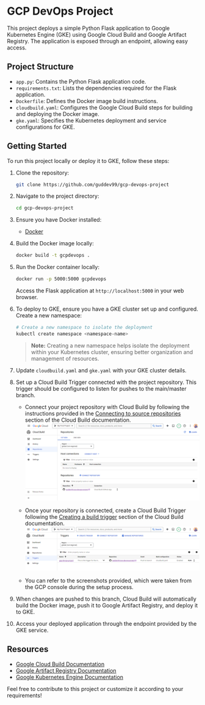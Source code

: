 # GCP DevOps Project

This project deploys a simple Python Flask application to Google Kubernetes Engine (GKE) using Google Cloud Build and Google Artifact Registry. The application is exposed through an endpoint, allowing easy access.

## Project Structure

- `app.py`: Contains the Python Flask application code.
- `requirements.txt`: Lists the dependencies required for the Flask application.
- `Dockerfile`: Defines the Docker image build instructions.
- `cloudbuild.yaml`: Configures the Google Cloud Build steps for building and deploying the Docker image.
- `gke.yaml`: Specifies the Kubernetes deployment and service configurations for GKE.

## Getting Started

To run this project locally or deploy it to GKE, follow these steps:

1. Clone the repository:

   ```bash
   git clone https://github.com/guddev99/gcp-devops-project
   ```

2. Navigate to the project directory:

   ```bash
   cd gcp-devops-project
   ```

3. Ensure you have Docker installed:

   - [Docker](https://docs.docker.com/get-docker/)

4. Build the Docker image locally:

   ```bash
   docker build -t gcpdevops .
   ```

5. Run the Docker container locally:

   ```bash
   docker run -p 5000:5000 gcpdevops
   ```

   Access the Flask application at `http://localhost:5000` in your web browser.

6. To deploy to GKE, ensure you have a GKE cluster set up and configured. Create a new namespace:

   ```bash
   # Create a new namespace to isolate the deployment
   kubectl create namespace <namespace-name>
   ```
   > **Note:** Creating a new namespace helps isolate the deployment within your Kubernetes cluster, ensuring better organization and management of resources.

7. Update `cloudbuild.yaml` and `gke.yaml` with your GKE cluster details.

8. Set up a Cloud Build Trigger connected with the project repository. This trigger should be configured to listen for pushes to the main/master branch.

   - Connect your project repository with Cloud Build by following the instructions provided in the [Connecting to source repositories](https://cloud.google.com/build/docs/automating-builds/create-manage-triggers#connect_repo) section of the Cloud Build documentation.
   ![connect-repository](/images/Connect-repository.png)

   - Once your repository is connected, create a Cloud Build Trigger following the [Creating a build trigger](https://cloud.google.com/build/docs/automating-builds/create-manage-triggers#build_trigger) section of the Cloud Build documentation.
   ![connect-repository](/images/Cloud-Build-Trigger.png)

   - You can refer to the screenshots provided, which were taken from the GCP console during the setup process.

9. When changes are pushed to this branch, Cloud Build will automatically build the Docker image, push it to Google Artifact Registry, and deploy it to GKE.

10. Access your deployed application through the endpoint provided by the GKE service.

## Resources

- [Google Cloud Build Documentation](https://cloud.google.com/build/docs)
- [Google Artifact Registry Documentation](https://cloud.google.com/artifact-registry/docs)
- [Google Kubernetes Engine Documentation](https://cloud.google.com/kubernetes-engine/docs)

Feel free to contribute to this project or customize it according to your requirements!
